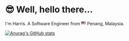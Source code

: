 # 😎 Well, hello there... 

I'm Harris. A Software Engineer from <img src="./assets/img/my_square.png" width="15"> Penang, Malaysia.  

[![Anurag's GitHub stats](https://github-readme-stats.vercel.app/api?username=gar-hadni&count_private=true&show_icons=true&theme=dark)](https://github.com/gar-hadni)


<!--
**gar-hadni/gar-hadni** is a ✨ _special_ ✨ repository because its `README.md` (this file) appears on your GitHub profile.

Here are some ideas to get you started:

- 🔭 I’m currently working on ...
- 🌱 I’m currently learning ...
- 👯 I’m looking to collaborate on ...
- 🤔 I’m looking for help with ...
- 💬 Ask me about ...
- 📫 How to reach me: ...
- 😄 Pronouns: ...
- ⚡ Fun fact: ...
-->
